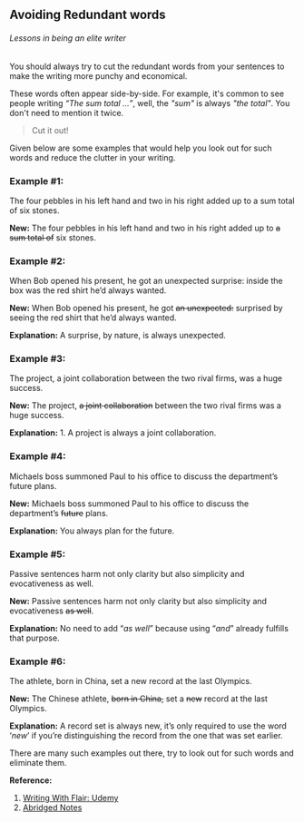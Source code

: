 ## Avoiding Redundant words
###### Lessons in being an elite writer

You should always try to cut the redundant words from your sentences to make the writing more punchy and economical.

These words often appear side-by-side. For example, it's common to see people writing _“The sum total …”_, well, the *"sum"* is always *"the total"*. 
You don't need to mention it twice.

> Cut it out!

Given below are some examples that would help you look out for such words and reduce the clutter in your writing.

### Example #1:
The four pebbles in his left hand and two in his right added up to a sum total of six stones.

**New:** The four pebbles in his left hand and two in his right added up to ~~a sum total of~~ six stones.

### Example #2:
When Bob opened his present, he got an unexpected surprise: inside the box was the red shirt he’d always wanted.

**New:** When Bob opened his present, he got ~~an unexpected:~~ surprised by seeing the red shirt that he’d always wanted.

**Explanation:** A surprise, by nature, is always unexpected.

### Example #3:
The project, a joint collaboration between the two rival firms, was a huge success.

**New:** The project, ~~a joint collaboration~~ between the two rival firms was a huge success.

**Explanation:** 1. A project is always a joint collaboration.

### Example #4: 
Michaels boss summoned Paul to his office to discuss the department’s future plans.

**New:** Michaels boss summoned Paul to his office to discuss the department’s ~~future~~ plans. 

**Explanation:** You always plan for the future.

### Example #5: 
Passive sentences harm not only clarity but also simplicity and evocativeness as well.

**New:** Passive sentences harm not only clarity but also simplicity and evocativeness ~~as well~~.

**Explanation:** No need to add “_as well_” because using “_and_” already fulfills that purpose.

### Example #6: 
The athlete, born in China, set a new record at the last Olympics.

**New:** The Chinese athlete, ~~born in China,~~ set a ~~new~~ record at the last Olympics. 

**Explanation:** A record set is always new, it’s only required to use the word ‘_new_’ if you’re distinguishing the record from the one that was set earlier.

There are many such examples out there, try to look out for such words and eliminate them.

**Reference:**

1. [Writing With Flair: Udemy](https://www.udemy.com/course/writing-with-flair-how-to-become-an-exceptional-writer/)
2. [Abridged Notes](https://docs.google.com/document/d/1pXTWYLY3gSS--idNrN4oHrwqojQelY0IzdC_kAPuUjU/edit#)
